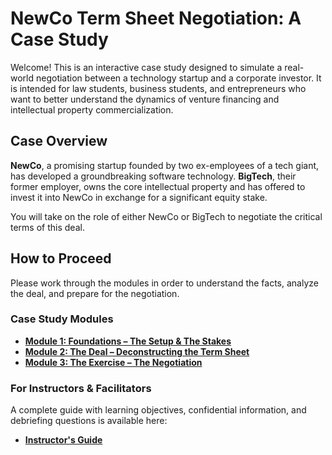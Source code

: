 # **NewCo Term Sheet Negotiation: A Case Study**

Welcome\! This is an interactive case study designed to simulate a real-world negotiation between a technology startup and a corporate investor. It is intended for law students, business students, and entrepreneurs who want to better understand the dynamics of venture financing and intellectual property commercialization.

## **Case Overview**

**NewCo**, a promising startup founded by two ex-employees of a tech giant, has developed a groundbreaking software technology. **BigTech**, their former employer, owns the core intellectual property and has offered to invest it into NewCo in exchange for a significant equity stake.

You will take on the role of either NewCo or BigTech to negotiate the critical terms of this deal.

## **How to Proceed**

Please work through the modules in order to understand the facts, analyze the deal, and prepare for the negotiation.

### **Case Study Modules**

* [**Module 1: Foundations – The Setup & The Stakes**](./01-foundations.md)  
* [**Module 2: The Deal – Deconstructing the Term Sheet**](./02-the-deal.md)  
* [**Module 3: The Exercise – The Negotiation**](./03-the-exercise.md)

### **For Instructors & Facilitators**

A complete guide with learning objectives, confidential information, and debriefing questions is available here:

* [**Instructor's Guide**](./instructor/index.md)
